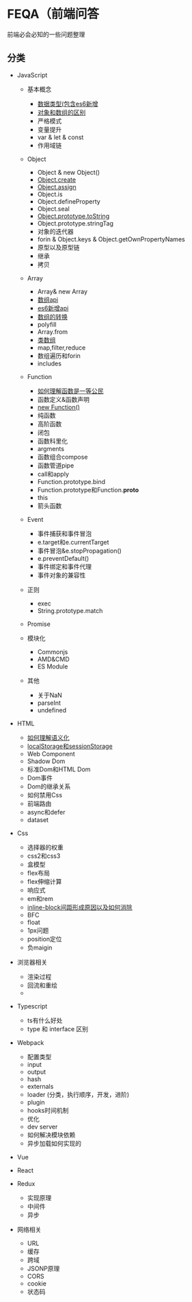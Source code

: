 # FEQA（前端问答

前端必会必知的一些问题整理

## 分类

- JavaScript
  - 基本概念
    - [数据类型(包含es6新增](./docs/javascript/数据类型.html)
    - [对象和数组的区别](./docs/javascript/对象和数组的区别.html)
    - 严格模式
    - 变量提升
    - var & let & const
    - 作用域链
  - Object
    - Object & new Object()
    - [Object.create](./docs/javascript/Object.create.html)
    - [Object.assign](./docs/javascript/Object.assign.html)
    - Object.is
    - Object.defineProperty
    - Object.seal
    - [Object.prototype.toString](./docs/javascript/Object.prototype.toString.html)
    - Object.prototype.stringTag
    - 对象的迭代器
    - forin & Object.keys & Object.getOwnPropertyNames
    - 原型以及原型链
    - 继承
    - 拷贝
    
  - Array
    - Array& new Array
    - [数组api](./docs/javascript/数组api.html)
    - [es6新增api](./docs/javascript/es6新增api.html)
    - [数组的转换](./docs/javascript/数组的转换.html)
    - polyfill
    - Array.from
    - [类数组](./docs/javascript/类数组.html)
    - map,filter,reduce
    - 数组遍历和forin
    - includes
  - Function
    - [如何理解函数是一等公民](./docs/javascript/Function/如何理解函数是一等公民.html)
    - 函数定义&函数声明
    - [new Function()](./docs/javascript/Function/newFunction().html)
    - 纯函数
    - 高阶函数
    - 闭包
    - 函数科里化
    - argments
    - 函数组合compose
    - 函数管道pipe
    - call和apply
    - Function.prototype.bind
    - Function.prototype和Function.__proto__
    - this
    - 箭头函数
  - Event
    - 事件捕获和事件冒泡
    - e.target和e.currentTarget
    - 事件冒泡&e.stopPropagation()
    - e.preventDefault()
    - 事件绑定和事件代理
    - 事件对象的兼容性
  - 正则
    - exec
    - String.prototype.match
  - Promise
  - 模块化
    - Commonjs
    - AMD&CMD
    - ES Module
  - 其他
    - 关于NaN
    - parseInt
    - undefined
  
- HTML
  - [如何理解语义化](./docs/html/如何理解语义化.html)
  - [localStorage和sessionStorage](./docs/html/localStorage和sessionStorage.html)
  - Web Component
  - Shadow Dom
  - 标准Dom和HTML Dom
  - Dom事件
  - Dom的继承关系
  - 如何禁用Css
  - 前端路由
  - async和defer
  - dataset
  
- Css
  - 选择器的权重
  - css2和css3
  - 盒模型
  - flex布局
  - flex伸缩计算
  - 响应式
  - em和rem
  - [inline-block间距形成原因以及如何消除](./docs/css/inline-block间距形成原因以及如何消除.html)
  - BFC
  - float
  - 1px问题
  - position定位
  - 负maigin
- 浏览器相关
  - 渲染过程
  - 回流和重绘
  - 
  
- Typescript
  - ts有什么好处
  - type 和 interface 区别

- Webpack
  - 配置类型
  - input
  - output
  - hash
  - externals
  - loader (分类，执行顺序，开发，进阶)
  - plugin
  - hooks时间机制
  - 优化
  - dev server
  - 如何解决模块依赖
  - 异步加载如何实现的
- Vue
- React
- Redux
  - 实现原理
  - 中间件
  - 异步
- 网络相关
  - URL
  - 缓存
  - 跨域
  - JSONP原理
  - CORS
  - cookie
  - 状态码
